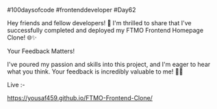 #100daysofcode
#frontenddeveloper
#Day62

Hey friends and fellow developers! 👋 I'm thrilled to share that I've successfully completed and deployed my FTMO Frontend Homepage Clone! 🌐✨

Your Feedback Matters!

I've poured my passion and skills into this project, and I'm eager to hear what you think. Your feedback is incredibly valuable to me! 💬🙌

Live :-

https://yousaf459.github.io/FTMO-Frontend-Clone/